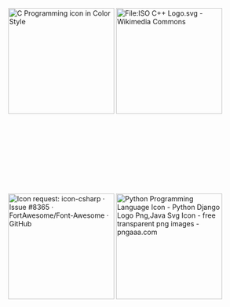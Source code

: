 <img src="https://img.icons8.com/color/480/c-programming.png" jsaction="load:XAeZkd;" jsname="HiaYvf" class="n3VNCb KAlRDb" alt="C Programming icon in Color Style" data-noaft="1" style="width: 216px; height: 216px; margin: 40.05px 0px;">

<img src="https://upload.wikimedia.org/wikipedia/commons/thumb/1/18/ISO_C%2B%2B_Logo.svg/1822px-ISO_C%2B%2B_Logo.svg.png" jsaction="load:XAeZkd;" jsname="HiaYvf" class="n3VNCb KAlRDb" alt="File:ISO C++ Logo.svg - Wikimedia Commons" data-noaft="1" style="width: 216px; height: 216px; margin: 13.2575px 0px;">

<img src="https://upload.wikimedia.org/wikipedia/commons/4/4f/Csharp_Logo.png" jsaction="load:XAeZkd;" jsname="HiaYvf" class="n3VNCb KAlRDb" alt="Icon request: icon-csharp · Issue #8365 · FortAwesome/Font-Awesome · GitHub" data-noaft="1" style="width: 216px; height: 216px; margin: 40.05px 0px;">

<img src="https://image.pngaaa.com/941/5376941-middle.png" jsaction="load:XAeZkd;" jsname="HiaYvf" class="n3VNCb KAlRDb" alt="Python Programming Language Icon - Python Django Logo Png,Java Svg Icon -  free transparent png images - pngaaa.com" data-noaft="1" style="width: 216px; height: 216px; margin: 123.33px 0px;">